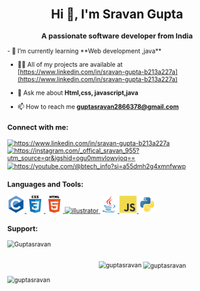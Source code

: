 
<h1 align="center">Hi 👋, I'm Sravan Gupta</h1>
<h3 align="center">A passionate software developer from India</h3><imgsrc="https://www.google.com/imgres?imgurl=https%3A%2F%2Fimg.freepik.com%2Ffree-vector%2Fcute-astronaut-out-laptop-space-cartoon-vector-icon-illustration-science-technology-isolated_138676-6881.jpg&tbnid=mvkX5pz89erlCM&vet=1&imgrefurl=https%3A%2F%2Fwww.freepik.com%2Ffree-photos-vectors%2Ftechnology-cartoon&docid=-eQTpRzQrOZbdM&w=626&h=626&hl=en-IN&source=sh%2Fx%2Fim%2Fm6%2F4"alt="">
- 🌱 I’m currently learning **Web development ,java**

- 👨‍💻 All of my projects are available at [https://www.linkedin.com/in/sravan-gupta-b213a227a](https://www.linkedin.com/in/sravan-gupta-b213a227a)

- 💬 Ask me about **Html,css, javascript,java**

- 📫 How to reach me **guptasravan2866378@gmail.com**

<h3 align="left">Connect with me:</h3>
<p align="left">
<a href="https://linkedin.com/in/https://www.linkedin.com/in/sravan-gupta-b213a227a" target="blank"><img align="center" src="https://raw.githubusercontent.com/rahuldkjain/github-profile-readme-generator/master/src/images/icons/Social/linked-in-alt.svg" alt="https://www.linkedin.com/in/sravan-gupta-b213a227a" height="30" width="40" /></a>
<a href="https://instagram.com/https://instagram.com/_offical_sravan_955?utm_source=qr&igshid=ogu0mmvlowvjoq==" target="blank"><img align="center" src="https://raw.githubusercontent.com/rahuldkjain/github-profile-readme-generator/master/src/images/icons/Social/instagram.svg" alt="https://instagram.com/_offical_sravan_955?utm_source=qr&igshid=ogu0mmvlowvjoq==" height="30" width="40" /></a>
<a href="https://www.youtube.com/c/https://youtube.com/@btech_info?si=a55dmh2g4xmnfwwp" target="blank"><img align="center" src="https://raw.githubusercontent.com/rahuldkjain/github-profile-readme-generator/master/src/images/icons/Social/youtube.svg" alt="https://youtube.com/@btech_info?si=a55dmh2g4xmnfwwp" height="30" width="40" /></a>
</p>

<h3 align="left">Languages and Tools:</h3>
<p align="left"> <a href="https://www.cprogramming.com/" target="_blank" rel="noreferrer"> <img src="https://raw.githubusercontent.com/devicons/devicon/master/icons/c/c-original.svg" alt="c" width="40" height="40"/> </a> <a href="https://www.w3schools.com/css/" target="_blank" rel="noreferrer"> <img src="https://raw.githubusercontent.com/devicons/devicon/master/icons/css3/css3-original-wordmark.svg" alt="css3" width="40" height="40"/> </a> <a href="https://www.w3.org/html/" target="_blank" rel="noreferrer"> <img src="https://raw.githubusercontent.com/devicons/devicon/master/icons/html5/html5-original-wordmark.svg" alt="html5" width="40" height="40"/> </a> <a href="https://www.adobe.com/in/products/illustrator.html" target="_blank" rel="noreferrer"> <img src="https://www.vectorlogo.zone/logos/adobe_illustrator/adobe_illustrator-icon.svg" alt="illustrator" width="40" height="40"/> </a> <a href="https://www.java.com" target="_blank" rel="noreferrer"> <img src="https://raw.githubusercontent.com/devicons/devicon/master/icons/java/java-original.svg" alt="java" width="40" height="40"/> </a> <a href="https://developer.mozilla.org/en-US/docs/Web/JavaScript" target="_blank" rel="noreferrer"> <img src="https://raw.githubusercontent.com/devicons/devicon/master/icons/javascript/javascript-original.svg" alt="javascript" width="40" height="40"/> </a> <a href="https://www.python.org" target="_blank" rel="noreferrer"> <img src="https://raw.githubusercontent.com/devicons/devicon/master/icons/python/python-original.svg" alt="python" width="40" height="40"/> </a> </p>

<h3 align="left">Support:</h3>
<p><a href="https://www.buymeacoffee.com/Guptasravan "> <img align="left" src="https://cdn.buymeacoffee.com/buttons/v2/default-yellow.png" height="50" width="210" alt="Guptasravan " /></a></p><br><br>

<p><img align="left" src="https://github-readme-stats.vercel.app/api/top-langs?username=guptasravan&show_icons=true&locale=en&layout=compact" alt="guptasravan" /></p>

<p>&nbsp;<img align="center" src="https://github-readme-stats.vercel.app/api?username=guptasravan&show_icons=true&locale=en" alt="guptasravan" /></p>

<p><img align="center" src="https://github-readme-streak-stats.herokuapp.com/?user=guptasravan&" alt="guptasravan" /></p>
